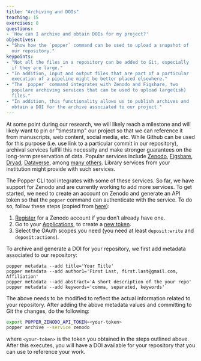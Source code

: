 ```yaml
---
title: "Archiving and DOIs"
teaching: 15
exercises: 0
questions:
- 'How can I archive and obtain DOIs for my project?'
objectives:
- "Show how the `popper` command can be used to upload a snapshot of 
  our repository."
keypoints:
- "Not all the files in a repository can be added to Git, especially 
  if they are large."
- "In addition, input and output files that are part of a particular 
  execution of a pipeline might be better placed elsewhere."
- "The `popper` command integrates with Zenodo and Figshare, two 
  populare archiving services that can be used to upload large(ish) 
  files."
- "In addition, this functionality allows us to publish archives and 
  obtain a DOI for the archive associated to our project."
---
```


At some point during our research, we will likely reach a milestone 
and will likely want to pin or "timestamp" our project so that we can 
reference it from manuscripts, web content, social media, etc. While 
Github can be used for this purpose (i.e. use link to a particular 
commit in our repository), archival services fulfill this 
necessity and make stronger guarantees on the long-term preservation 
of data. Popular services include [Zenodo](https://zenodo.org), 
[Figshare](https://figshare.com),  [Dryad](https://datadryad.org), 
[Dataverse](https://dataverse.org/), among [many 
others](https://www.nature.com/sdata/policies/repositories). Library 
services from your institution might provide with such services.

The Popper CLI tool integrates with some of these services. So far, we 
have support for Zenodo and are currently working to add more 
services. To get started, we need to create an account on Zenodo and 
generate an API token so that the `popper` command can authenticate 
with the service. To do so, follow these steps (copied from 
[here](http://developers.zenodo.org/#creating-a-personal-access-token)):

 1. [Register](https://zenodo.org/signup) for a Zenodo account if you 
    don’t already have one.
 2. Go to your 
    [Applications](https://zenodo.org/account/settings/applications/), 
    to create a [new 
    token](https://zenodo.org/account/settings/applications/tokens/new/).
 3. Select the OAuth scopes you need (you need at least 
    `deposit:write` and `deposit:actions`).

To archive and generate a DOI for your repository, we first add 
metadata associated to our repository:

```
popper metadata --add title='Your Title'
popper metadata --add author1='First Last, first.last@gmail.com, Affiliation'
popper metadata --add abstract='A short description of the your repo'
popper metadata --add keywords='comma, separated, keywords'
```

The above needs to be modified to reflect the actual information 
related to your repository. After adding the above metadata values and 
committing to Git the changes, do the following:

```bash
export POPPER_ZENODO_API_TOKEN=<your-token>
popper archive --service zenodo
```

where `<your-token>` is the token you obtained in the steps outlined 
above. After this executes, you will have a DOI available for your 
repository that you can use to reference your work.
